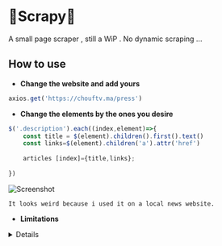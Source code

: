 # 💩Scrapy💩

A small page scraper , still a WiP .
No dynamic scraping ...
 

## How to use

- **Change the website and add yours**

```javascript
axios.get('https://chouftv.ma/press')
```

- **Change the elements by the ones you desire**

```javascript
$('.description').each((index,element)=>{
    const title = $(element).children().first().text()
    const links=$(element).children('a').attr('href')
 
    articles [index]={title,links};
  
})
```

![Screenshot](src/res.png)

```
It looks weird because i used it on a local news website.
```

- **Limitations**
<details>
  
  <p>This is a shitty scrapper , i'm still learning.</p>
  <p>It doesn't scrap unloaded links. </p>

   ![Screenshot](src/lm.png) 

<p>In the screenshot above , the button litteraly translates to : LOAD MORE</p>
<p>Since i suck at this, i can't make it load more so i can grab the links</p>
<p>So it only grabs the latest news articles .</p>
<p>That's a blessing and a curse , beacause if clicked , it will load EVERY ARTICLE WRITTEN </p>
<p>since the deployement of the website... </p>
</details>

